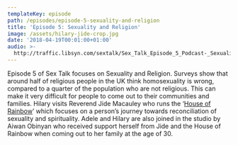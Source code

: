 ```yaml
---
templateKey: episode
path: /episodes/episode-5-sexuality-and-religion
title: 'Episode 5: Sexuality and Religion'
image: /assets/hilary-jide-crop.jpg
date: '2018-04-19T00:01:00+01:00'
audio: >-
  http://traffic.libsyn.com/sextalk/Sex_Talk_Episode_5_Podcast-_Sexuality_and_Religion.mp3
---
```

Episode 5 of Sex Talk focuses on Sexuality and Religion. Surveys show that around half of religious people in the UK think homosexuality is wrong, compared to a quarter of the population who are not religious. This can make it very difficult for people to come out to their communities and families. Hilary visits Reverend Jide Macauley who runs the ‘[House of Rainbow](http://www.houseofrainbow.org/)’ which focuses on a person’s journey towards reconciliation of sexuality and spirituality. Adele and Hilary are also joined in the studio by Aiwan Obinyan who received support herself from Jide and the House of Rainbow when coming out to her family at the age of 30.
